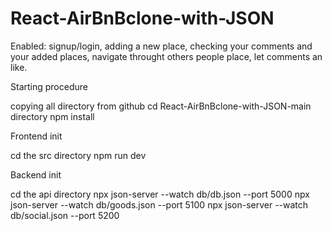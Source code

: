 # React-AirBnBclone-with-JSON
Enabled: signup/login, adding a new place, checking your comments and your added places, navigate throught others people place, let comments an like.

Starting procedure

copying all directory from github
cd React-AirBnBclone-with-JSON-main directory
npm install

Frontend init

cd the src directory
npm run dev

Backend init

cd the api directory
npx json-server --watch db/db.json --port 5000
npx json-server --watch db/goods.json --port 5100
npx json-server --watch db/social.json --port 5200
